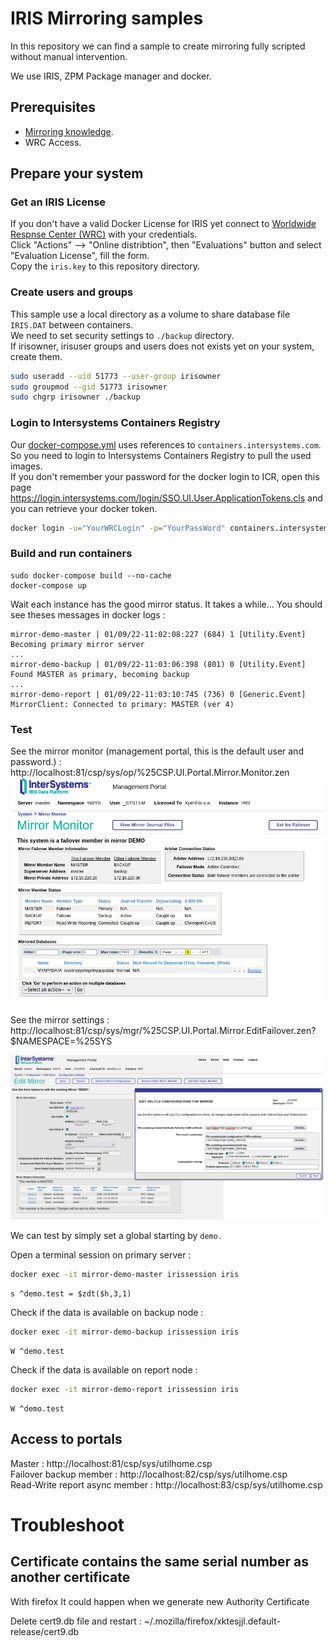 # IRIS Mirroring samples

In this repository we can find a sample to create mirroring fully scripted without manual intervention.  

We use IRIS, ZPM Package manager and docker.  


## Prerequisites

 * [Mirroring knowledge](https://docs.intersystems.com/irislatest/csp/docbook/DocBook.UI.Page.cls?KEY=GHA_mirror).  
 * WRC Access.  

## Prepare your system

### Get an IRIS License

If you don't have a valid Docker License for IRIS yet connect to [Worldwide Respnse Center (WRC)](https://wrc.interystems.com) with your credentials.  
Click "Actions" --> "Online distribtion", then "Evaluations" button and select "Evaluation License", fill the form.  
Copy the `iris.key` to this repository directory.  


### Create users and groups

This sample use a local directory as a volume to share database file `IRIS.DAT` between containers.  
We need to set security settings to `./backup` directory.  
If irisowner, irisuser groups and users does not exists yet on your system, create them.  

```bash
sudo useradd --uid 51773 --user-group irisowner
sudo groupmod --gid 51773 irisowner
sudo chgrp irisowner ./backup
```

### Login to Intersystems Containers Registry

Our [docker-compose.yml](./docker-compose.yml) uses references to `containers.intersystems.com`.  
So you need to login to Intersystems Containers Registry to pull the used images.  
If you don't remember your password for the docker login to ICR, open this page https://login.intersystems.com/login/SSO.UI.User.ApplicationTokens.cls and you can retrieve your docker token.  



```bash
docker login -u="YourWRCLogin" -p="YourPassWord" containers.intersystems.com
```

### Build and run containers

```
sudo docker-compose build --no-cache
docker-compose up
```

Wait each instance has the good mirror status.  It takes a while...
You should see theses messages in docker logs :  

```
mirror-demo-master | 01/09/22-11:02:08:227 (684) 1 [Utility.Event] Becoming primary mirror server
...
mirror-demo-backup | 01/09/22-11:03:06:398 (801) 0 [Utility.Event] Found MASTER as primary, becoming backup
...
mirror-demo-report | 01/09/22-11:03:10:745 (736) 0 [Generic.Event] MirrorClient: Connected to primary: MASTER (ver 4)
```

### Test

See the mirror monitor (management portal, this is the default user and password.) : http://localhost:81/csp/sys/op/%25CSP.UI.Portal.Mirror.Monitor.zen  
![Mirror-Monitor](./img/mirror-monitor.png)

See the mirror settings : http://localhost:81/csp/sys/mgr/%25CSP.UI.Portal.Mirror.EditFailover.zen?$NAMESPACE=%25SYS  


![Mirror-Configuration](./img/mirror-config.png)

We can test by simply set a global starting by `demo.`

Open a terminal session on primary server : 

```bash
docker exec -it mirror-demo-master irissession iris
```
```ObjectScript
s ^demo.test = $zdt($h,3,1)
```

Check if the data is available on backup node : 

```bash
docker exec -it mirror-demo-backup irissession iris
```
```ObjectScript
W ^demo.test
```

Check if the data is available on report node : 

```bash
docker exec -it mirror-demo-report irissession iris
```
```ObjectScript
W ^demo.test
```


## Access to portals

Master : http://localhost:81/csp/sys/utilhome.csp  
Failover backup member : http://localhost:82/csp/sys/utilhome.csp  
Read-Write report async member : http://localhost:83/csp/sys/utilhome.csp  


# Troubleshoot

## Certificate contains the same serial number as another certificate

With firefox It could happen when we generate new Authority Certificate

Delete cert9.db file and restart : 
~/.mozilla/firefox/xktesjjl.default-release/cert9.db

